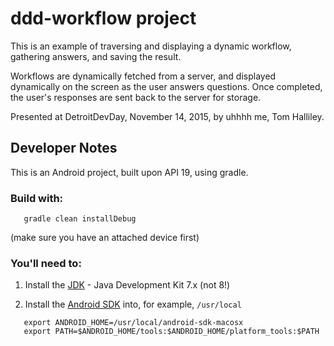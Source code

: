 # ddd-workflow project

This is an example of traversing and displaying a dynamic workflow, gathering answers, and saving the result.

Workflows are dynamically fetched from a server, and displayed dynamically on the screen as the user answers questions.  Once completed, the user's responses are sent back to the server for storage.

Presented at DetroitDevDay, November 14, 2015, by uhhhh me, Tom Halliley.


## Developer Notes

This is an Android project, built upon API 19, using gradle.

### Build with:
`   gradle clean installDebug`

(make sure you have an attached device first)

### You'll need to:

1. Install the [JDK](http://www.oracle.com/technetwork/java/javase/downloads/java-archive-downloads-javase7-521261.html#jdk-7u80-oth-JPR) - Java Development Kit 7.x (not 8!) 

2. Install the [Android SDK](http://dl.google.com/android/android-sdk_r24.3.3-macosx.zip) into, for example, `/usr/local`<br/>

`   export ANDROID_HOME=/usr/local/android-sdk-macosx`<br/>
`   export PATH=$ANDROID_HOME/tools:$ANDROID_HOME/platform_tools:$PATH`





 
